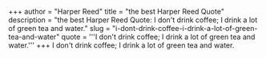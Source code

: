 +++
author = "Harper Reed"
title = "the best Harper Reed Quote"
description = "the best Harper Reed Quote: I don't drink coffee; I drink a lot of green tea and water."
slug = "i-dont-drink-coffee-i-drink-a-lot-of-green-tea-and-water"
quote = '''I don't drink coffee; I drink a lot of green tea and water.'''
+++
I don't drink coffee; I drink a lot of green tea and water.
